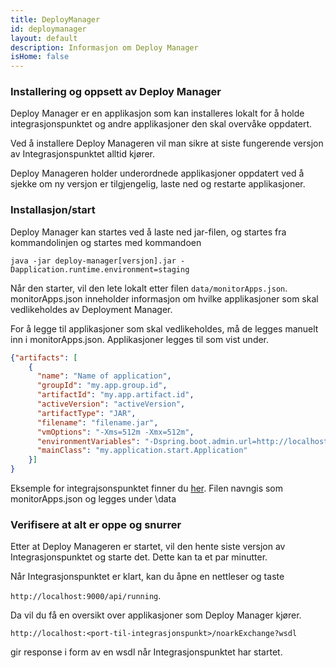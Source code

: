 ```yaml
---
title: DeployManager
id: deploymanager
layout: default
description: Informasjon om Deploy Manager
isHome: false
---
```


### Installering og oppsett av Deploy Manager

Deploy Manager er en applikasjon som kan installeres lokalt for å holde integrasjonspunktet
og andre applikasjoner den skal overvåke oppdatert. 

Ved å installere Deploy Manageren vil man sikre at siste fungerende versjon av Integrasjonspunktet alltid kjører.

Deploy Manageren holder underordnede applikasjoner oppdatert ved å sjekke om ny versjon er tilgjengelig, laste ned og restarte applikasjoner. 

### Installasjon/start
Deploy Manager kan startes ved å laste ned jar-filen, og startes fra kommandolinjen og startes med kommandoen 

```
java -jar deploy-manager[versjon].jar -Dapplication.runtime.environment=staging
```


Når den starter, vil den lete lokalt etter filen `data/monitorApps.json`. monitorApps.json inneholder informasjon om hvilke applikasjoner som skal vedlikeholdes av Deployment Manager. 

For å legge til applikasjoner som skal vedlikeholdes, må de legges manuelt inn i monitorApps.json. Applikasjoner legges til som vist under. 

```json
{"artifacts": [
    {
      "name": "Name of application",
      "groupId": "my.app.group.id",
      "artifactId": "my.app.artifact.id",
      "activeVersion": "activeVersion",
      "artifactType": "JAR",
      "filename": "filename.jar",
      "vmOptions": "-Xms=512m -Xmx=512m",
      "environmentVariables": "-Dspring.boot.admin.url=http://localhost:9000 ",
      "mainClass": "my.application.start.Application"
    }]
}
```

Eksemple for integrajsonspunktet finner du [her](../resources/monitorApps.json).
Filen navngis som monitorApps.json og legges under \data

### Verifisere at alt er oppe og snurrer
Etter at Deploy Manageren er startet, vil den hente siste versjon av Integrasjonspunktet og starte det. Dette kan ta et par minutter.

Når Integrasjonspunktet er klart, kan du åpne en nettleser og taste 

```http://localhost:9000/api/running```. 

Da vil du få en oversikt over applikasjoner som Deploy Manager kjører. 

```http://localhost:<port-til-integrasjonspunkt>/noarkExchange?wsdl``` 

gir response i form av en wsdl når Integrasjonspunktet har startet.